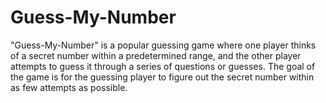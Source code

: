 # Guess-My-Number
"Guess-My-Number" is a popular guessing game where one player thinks of a secret number within a predetermined range, and the other player attempts to guess it through a series of questions or guesses. The goal of the game is for the guessing player to figure out the secret number within as few attempts as possible.
